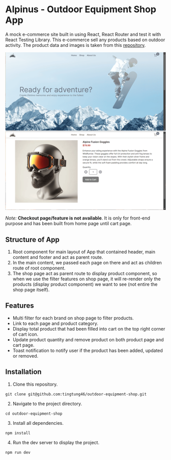 # Alpinus - Outdoor Equipment Shop App

A mock e-commerce site built in using React, React Router and test it with React Testing Library. This e-commerce sell any products based on outdoor activity. The product data and images is taken from this [repository](https://github.com/dotnet/eShop).

![Home page](./public/desktop-shopping-cart.png)
![Product page](./public/desktop-product-page.png)

_Note:_
**Checkout page/feature is not available**. It is only for front-end purpose and has been built from home page until cart page.

## Structure of App

1. Root component for main layout of App that contained header, main content and footer and act as parent route.
2. In the main content, we passed each page on there and act as children route of root component.
3. The shop page act as parent route to display product component, so when we use the filter features on shop page, it will re-render only the products (display product component) we want to see (not entire the shop page itself).

## Features

- Multi filter for each brand on shop page to filter products.
- Link to each page and product category.
- Display total product that had been filled into cart on the top right corner of cart icon.
- Update product quantity and remove product on both product page and cart page.
- Toast notification to notify user if the product has been added, updated or removed.

## Installation

1. Clone this repository.

```
git clone git@github.com:tingtung46/outdoor-equipment-shop.git
```

2. Navigate to the project directory.

```
cd outdoor-equipment-shop
```

3. Install all dependencies.

```
npm install
```

4. Run the dev server to display the project.

```
npm run dev
```
